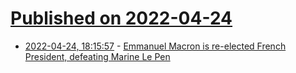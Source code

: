 # [Published on 2022-04-24](index.md)

* [2022-04-24, 18:15:57](https://news.ycombinator.com/item?id=31146643) - [Emmanuel Macron is re-elected French President, defeating Marine Le Pen](https://www.nytimes.com/2022/04/24/world/europe/emmanuel-macron-france-election-marine-le-pen.html)
